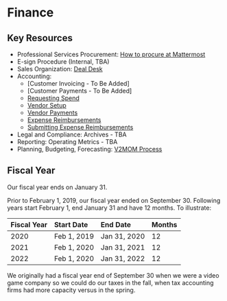 # Finance

## Key Resources

* Professional Services Procurement: [How to procure at Mattermost](https://handbook.mattermost.com/company/how-to-guides-for-staff/how-to-spend-company-money)
* E-sign Procedure \(Internal, TBA\)
* Sales Organization: [Deal Desk](https://handbook.mattermost.com/operations/finance/deal-desk)
* Accounting: 
  - [Customer Invoicing - To Be Added]
  - [Customer Payments - To Be Added]
  - [Requesting Spend](https://handbook.mattermost.com/company/how-to-guides-for-staff/how-to-purchase/how-to-procure-a-vendor-contract)
  - [Vendor Setup](https://handbook.mattermost.com/company/how-to-guides-for-staff/how-to-purchase/how-to-on-board-as-a-vendor)
  - [Vendor Payments](https://handbook.mattermost.com/company/how-to-guides-for-staff/how-to-purchase/how-to-on-board-as-a-vendor/how-to-get-paid)
  - [Expense Reimbursements](https://handbook.mattermost.com/company/how-to-guides-for-staff/how-to-spend-company-money)
  - [Submitting Expense Reimbursements](https://handbook.mattermost.com/company/how-to-guides-for-staff/how-to-spend-company-money/how-to-use-expensify)
* Legal and Compliance: Archives - TBA
* Reporting: Operating Metrics - TBA
* Planning, Budgeting, Forecasting: [V2MOM Process](https://handbook.mattermost.com/company/how-to-guides-for-staff/how-to-v2mom)

## Fiscal Year

Our fiscal year ends on January 31.

Prior to February 1, 2019, our fiscal year ended on September 30. Following years start February 1, end January 31 and have 12 months. To illustrate:

| Fiscal Year | Start Date | End Date | Months |
| :--- | :--- | :--- | :--- |
| 2020 | Feb 1, 2019 | Jan 31, 2020 | 12 |
| 2021 | Feb 1, 2020 | Jan 31, 2021 | 12 |
| 2022 | Feb 1, 2020  | Jan 31, 2022 | 12 |

We originally had a fiscal year end of September 30 when we were a video game company so we could do our taxes in the fall, when tax accounting firms had more capacity versus in the spring.
